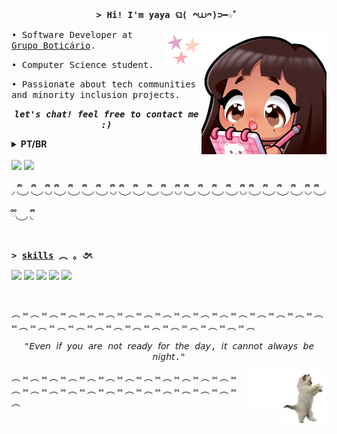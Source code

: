<p align="center"><samp><strong>> Hi! I'm yaya ଘ( ᴖ⩊ᴖ)⊃━☆゜</strong>

<div>
  <img align='right' src="yayaAnotando.png" width="200">
  <img align='right' src="stars.gif" width="60">
</div>

<samp>• Software Developer at [Grupo Boticário](https://www.grupoboticario.com.br/).

<samp>• Computer Science student.

<samp>• Passionate about tech communities and minority inclusion projects.

 <p align='center'><i><b><samp> let's chat! feel free to contact me :) </i></b></p>

<details>
  <summary>
    <b>PT/BR</b>
  </summary>
  
---

<p align="center"><samp><strong>> Oi! Eu sou a yaya ଘ( ᴖ⩊ᴖ)⊃━☆゜</strong>

<samp>• Software Developer na [Grupo Boticário](https://www.grupoboticario.com.br/).

<samp>• Estudante de Ciência da Computação

<samp>• Apaixonada por comunidades de tecnologia e projetos de inclusão de minorias.

  <p align='center'><i><b><samp> vamos conversar! sinta-se livre para me contatar :) </i></b>
</details>

<br>

<div>
  <a href="https://www.linkedin.com/in/yasminccfe/" target="_blank"> <img src="https://img.shields.io/badge/LinkedIn-E980A1?style=for-the-badge&logo=linkedin" target="_blank"></a>
  <a href = "mailto:yasminccfe@gmail.com"><img src="https://img.shields.io/badge/-Gmail-E980A1?style=for-the-badge&logo=gmail&logoColor=white" target="_blank"></a>
</div>


◞ ྀི◟ ͜ ◞ ྀི◟ ͜ ◞ ྀི◟◞ ྀི◟ ͜ ◞ ྀི◟ ͜ ◞ ྀི◟ ͜ ◞ ྀི◟ ͜ ◞ ྀི◟◞ ྀི◟ ͜ ◞ ྀི◟ ͜ ◞ ྀི◟ ͜ ◞ ྀི◟ ͜ ◞ ྀི◟◞ ྀི◟ ͜ ◞ ྀི◟ ͜ ◞ ྀི◟ ͜ ◞ ྀི◟ ͜ ◞ ྀི◟◞ ྀི◟ ͜ ◞ ྀི◟ ͜ ◞ ྀི◟ ͜ ◞ ྀི◟ ͜ ◞ ྀི◟◞ ྀི◟ ͜ ◞ ྀི◟ ͜ ◞ ྀི◟
##

<p><samp><strong>> <u>skills</u> ︵ ｡ ૭ৎ</strong>

<div>
<img src="https://img.shields.io/badge/Code-JavaScript-informational?style=flat&logo=javascript&logoColor=white&color=E980A1">
<img src="https://img.shields.io/badge/Code-TypeScript-informational?style=flat&logo=typescript&logoColor=white&color=E980A1">
<img src="https://img.shields.io/badge/Code-ReactJS-informational?style=flat&logo=react&logoColor=white&color=E980A1">
<img src="https://img.shields.io/badge/Code-NodeJS-informational?style=flat&logo=node.js&logoColor=white&color=E980A1">
<img src="https://img.shields.io/badge/Tools-Figma-informational?style=flat&logo=figma&logoColor=white&color=E980A1" />
</div>

#
︵   ⑅ ︵   ⑅ ︵   ⑅ ︵   ⑅ ︵   ⑅ ︵   ⑅ ︵   ⑅ ︵   ⑅ ︵   ⑅ ︵   ⑅ ︵   ⑅ ︵   ⑅ ︵   ⑅ ︵   ⑅ ︵   ⑅ ︵   ⑅ ︵   ⑅ ︵   ⑅ ︵   ⑅ ︵   ⑅ ︵   ⑅ ︵   ⑅ ︵   ⑅ ︵   ⑅ ︵   ⑅ ︵   ⑅ ︵   ⑅ ︵   ⑅ ︵   ⑅ ︵
 <p align='center'><samp> 
  "𝘌𝘷𝘦𝘯 𝘪𝘧 𝘺𝘰𝘶 𝘢𝘳𝘦 𝘯𝘰𝘵 𝘳𝘦𝘢𝘥𝘺 𝘧𝘰𝘳 𝘵𝘩𝘦 𝘥𝘢𝘺, 𝘪𝘵 𝘤𝘢𝘯𝘯𝘰𝘵 𝘢𝘭𝘸𝘢𝘺𝘴 𝘣𝘦 𝘯𝘪𝘨𝘩𝘵."
 </p>


<img align='right' src="dancingCat.gif" width="70">
<img align='right' src="littleStars.gif" width="60">
︵   ⑅ ︵   ⑅ ︵   ⑅ ︵   ⑅ ︵   ⑅ ︵   ⑅ ︵   ⑅ ︵   ⑅ ︵   ⑅ ︵   ⑅ ︵   ⑅ ︵   ⑅ ︵   ⑅ ︵   ⑅ ︵   ⑅ ︵   ⑅  ︵   ⑅ ︵   ⑅ ︵   ⑅ ︵   ⑅ ︵   ⑅ ︵   ⑅ ︵   ⑅ ︵   ⑅ ︵   
